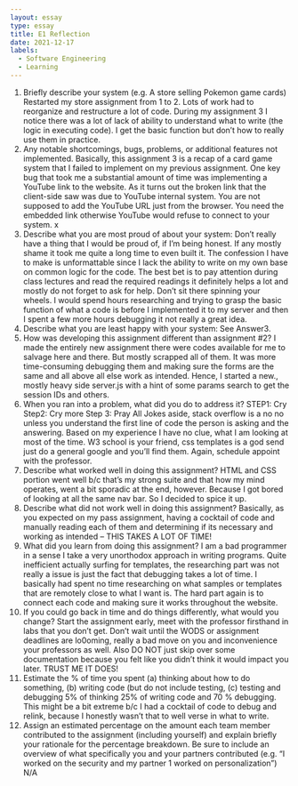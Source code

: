 ```yaml
---
layout: essay
type: essay
title: E1 Reflection
date: 2021-12-17
labels:
  - Software Engineering
  - Learning
---
```

1.	Briefly describe your system (e.g. A store selling Pokemon game cards)
Restarted my store assignment from 1 to 2. Lots of work had to reorganize and restructure a lot of code. During my assignment 3 I notice there was a lot of lack of ability to understand what to write (the logic in executing code). I get the basic function but don’t how to really use them in practice.  
2.	Any notable shortcomings, bugs, problems, or additional features not implemented.
Basically, this assignment 3 is a recap of a card game system that I failed to implement on my previous assignment.  One key bug that took me a substantial amount of time was implementing a YouTube link to the website. As it turns out the broken link that the client-side saw was due to YouTube internal system. You are not supposed to add the YouTube URL just from the browser. You need the embedded link otherwise YouTube would refuse to connect to your system. x
3.	Describe what you are most proud of about your system:
Don’t really have a thing that I would be proud of, if I’m being honest. If any mostly shame it took me quite a long time to even built it. The confession I have to make is unformattable since I lack the ability to write on my own base on common logic for the code. 
The best bet is to pay attention during class lectures and read the required readings it definitely helps a lot and mostly do not forget to ask for help. Don’t sit there spinning your wheels. I would spend hours researching and trying to grasp the basic function of what a code is before I implemented it to my server and then I spent a few more hours debugging it not really a great idea. 
4.	Describe what you are least happy with your system:
See Answer3. 
5.	How was developing this assignment different than assignment #2?
I made the entirely new assignment there were codes available for me to salvage here and there. But mostly scrapped all of them. It was more time-consuming debugging them and making sure the forms are the same and all above all else work as intended. Hence, I started a new., mostly heavy side server.js with a hint of some params search to get the session IDs and others. 
6.	When you ran into a problem, what did you do to address it?
STEP1: Cry
Step2: Cry more
Step 3: Pray
All Jokes aside, stack overflow is a no no unless you understand the first line of code the person is asking and the answering. Based on my experience I have no clue, what  I am looking at most of the time. W3 school is your friend, css templates is a god send just do a general google and you’ll find them.  Again, schedule appoint with the professor. 
7.	Describe what worked well in doing this assignment?
HTML and CSS portion went well b/c that’s my strong suite and that how my mind operates, went a bit sporadic at the end, however. Because I got bored of looking at all the same nav bar. So I decided to spice it up.
8.	Describe what did not work well in doing this assignment?
Basically, as you expected on my pass assignment, having a cocktail of code and manually reading each of them and determining if its necessary and working as intended – THIS TAKES A LOT OF TIME!
9.	What did you learn from doing this assignment?
I am a bad programmer in a sense I take a very unorthodox approach in writing programs. Quite inefficient actually surfing for templates, the researching part was not really a issue is just the fact that debugging takes a lot of time. I basically had spent no time researching on what samples or templates that are remotely close to what I want is. The hard part again is to connect each code and making sure it works throughout the website. 
10.	If you could go back in time and do things differently, what would you change?
Start the assignment early, meet with the professor firsthand in labs that you don’t get. Don’t wait until the WODS or assignment deadlines are lo0oming, really a bad move on you and inconvenience your professors as well. Also DO NOT just skip over some documentation because you felt like you didn’t think it would impact you later.
TRUST ME IT DOES!
11.	Estimate the % of time you spent (a) thinking about how to do something, (b) writing code (but do not include testing, (c) testing and debugging
5% of thinking 25% of writing code and 70 % debugging.
This might be a bit extreme b/c I had a cocktail of code to debug and relink, because I honestly wasn’t that to well verse in what to write. 
12.	Assign an estimated percentage on the amount each team member contributed to the assignment (including yourself) and explain briefly your rationale for the percentage breakdown. Be sure to include an overview of what specifically you and your partners contributed (e.g. “I worked on the security and my partner 1 worked on personalization”)
N/A

